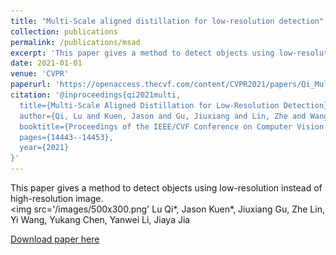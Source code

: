 ```yaml
---
title: "Multi-Scale aligned distillation for low-resolution detection"
collection: publications
permalink: /publications/msad
excerpt: 'This paper gives a method to detect objects using low-resolution instead of high-resolution image.<br/><img src='/images/500x300.png''
date: 2021-01-01
venue: 'CVPR'
paperurl: 'https://openaccess.thecvf.com/content/CVPR2021/papers/Qi_Multi-Scale_Aligned_Distillation_for_Low-Resolution_Detection_CVPR_2021_paper.pdf'
citation: '@inproceedings{qi2021multi,
  title={Multi-Scale Aligned Distillation for Low-Resolution Detection},
  author={Qi, Lu and Kuen, Jason and Gu, Jiuxiang and Lin, Zhe and Wang, Yi and Chen, Yukang and Li, Yanwei and Jia, Jiaya},
  booktitle={Proceedings of the IEEE/CVF Conference on Computer Vision and Pattern Recognition},
  pages={14443--14453},
  year={2021}
}'
---
```

This paper gives a method to detect objects using low-resolution instead of high-resolution image.<br/><img src='/images/500x300.png'
Lu Qi*, Jason Kuen*, Jiuxiang Gu, Zhe Lin, Yi Wang, Yukang Chen, Yanwei Li, Jiaya Jia

[Download paper here](https://openaccess.thecvf.com/content/CVPR2021/papers/Qi_Multi-Scale_Aligned_Distillation_for_Low-Resolution_Detection_CVPR_2021_paper.pdf)
